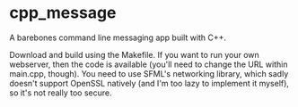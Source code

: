 # cpp_message
A barebones command line messaging app built with C++.

Download and build using the Makefile. If you want to run your own webserver, then the code is available (you'll need to change the URL within main.cpp, though). You need to use SFML's networking library, which sadly doesn't support OpenSSL natively (and I'm too lazy to implement it myself), so it's not really too secure.
